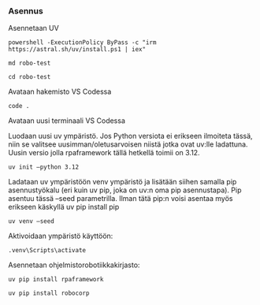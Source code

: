 ### Asennus

Asennetaan UV 

```powershell -ExecutionPolicy ByPass -c "irm https://astral.sh/uv/install.ps1 | iex"```

```md robo-test```

```cd robo-test```

Avataan hakemisto VS Codessa

```code .```

Avataan uusi terminaali VS Codessa

Luodaan uusi uv ympäristö. Jos Python versiota ei erikseen ilmoiteta tässä, niin se valitsee uusimman/oletusarvoisen niistä jotka ovat uv:lle ladattuna. Uusin versio jolla rpaframework tällä hetkellä toimii on 3.12.

```uv init –python 3.12```

Ladataan uv ympäristöön venv ympäristö ja lisätään siihen samalla pip asennustyökalu (eri kuin uv pip, joka on uv:n oma pip asennustapa). Pip asentuu tässä –seed parametrilla. Ilman tätä pip:n voisi asentaa myös erikseen käskyllä uv pip install pip

```uv venv –seed```

Aktivoidaan ympäristö käyttöön:

```.venv\Scripts\activate```

Asennetaan ohjelmistorobotiikkakirjasto:

```uv pip install rpaframework```

```uv pip install robocorp``` 



